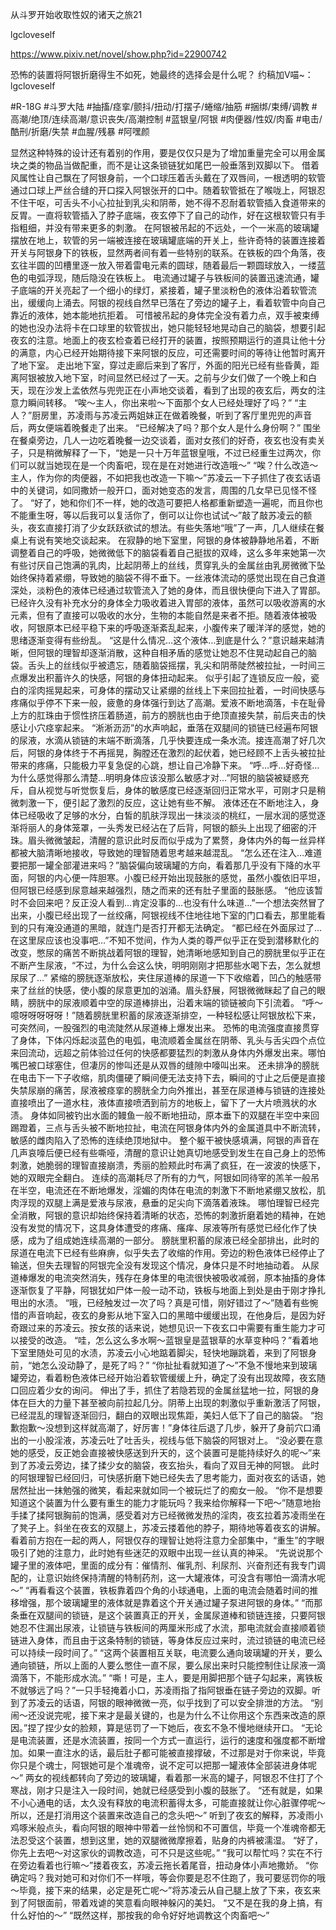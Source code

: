 从斗罗开始收取性奴的诸天之旅21

lgcloveself

https://www.pixiv.net/novel/show.php?id=22900742

恐怖的装置将阿银折磨得生不如死，她最终的选择会是什么呢？
约稿加V喵~：lgcloveself

#R-18G
#斗罗大陆
#抽搐/痉挛/颤抖/扭动/打摆子/蜷缩/抽筋
#捆绑/束缚/调教
#高潮/绝顶/连续高潮/意识丧失/高潮控制
#蓝银皇/阿银
#肉便器/性奴/肉畜
#电击/酷刑/折磨/失禁
#血腥/残暴
#阿嘿颜


显然这种特殊的设计还有着别的作用，要是仅仅只是为了增加重量完全可以用金属块之类的物品当做配重，而不是让这条锁链犹如尾巴一般垂落到双脚以下。
借着风属性让自己飘在了阿银身前，一个口球压着舌头戴在了双唇间，一根透明的软管通过口球上严丝合缝的开口探入阿银张开的口中。随着软管抵在了喉咙上，阿银忍不住干呕，可舌头不小心拉扯到乳尖和阴蒂，她不得不忍耐着软管插入食道带来的反胃。一直将软管插入了脖子底端，夜玄停下了自己的动作，好在这根软管只有手指粗细，并没有带来更多的刺激。
在阿银被吊起的不远处，一个一米高的玻璃罐摆放在地上，软管的另一端被连接在玻璃罐底端的开关上，些许奇特的装置连接着开关与阿银身下的铁板，显然两者间有着一些特别的联系。在铁板的四个角落，夜玄往半圆的凹槽里逐一放入带着雷电元素的圆球，随着最后一颗圆球放入，一缕蓝色的电弧浮现，随后隐没在铁板上。
电流通过罐子与铁板间的装置迅速流通，罐子底端的开关亮起了一个细小的绿灯，紧接着，罐子里淡粉色的液体沿着软管流出，缓缓向上涌去。阿银的视线自然早已落在了旁边的罐子上，看着软管中向自己靠近的液体，她本能地抗拒着。
可惜被吊起的身体完全没有着力点，双手被束缚的她也没办法将卡在口球里的软管拔出，她只能轻轻地晃动自己的脑袋，想要引起夜玄的注意。地面上的夜玄检查着已经打开的装置，按照预期运行的道具让他十分的满意，内心已经开始期待接下来阿银的反应，可还需要时间的等待让他暂时离开了地下室。
走出地下室，穿过走廊后来到了客厅，外面的阳光已经有些昏黄，距离阿银被放入地下室，时间显然已经过了一天。之前与少女们做了一个晚上和白天，现在沙发上孟依然与兜兜正在小声地交谈着，看到了出现的夜玄后，两女的注意力瞬间转移。
“唉～主人，你出来啦～下面那个女人已经处理好了吗？”
“主人？”厨房里，苏凌雨与苏凌云两姐妹正在做着晚餐，听到了客厅里兜兜的声音后，两女便端着晚餐走了出来。
“已经解决了吗？那个女人是什么身份啊？”
围坐在餐桌旁边，几人一边吃着晚餐一边交谈着，面对女孩们的好奇，夜玄也没有卖关子，只是稍微解释了一下，“她是一只十万年蓝银皇哦，不过已经重生过两次，你们可以就当她现在是一个肉畜吧，现在是在对她进行改造哦～”
“唉？什么改造～主人，作为你的肉便器，不如把我也改造一下嘛～”苏凌云一下子抓住了夜玄话语中的关键词，如同撒娇一般开口，面对她变态的发言，周围的几女早已见怪不怪了。
“好了，她和你们不一样，她的改造可要把人格都重新塑造一遍呢，而且你也不能重生呀，等以后我可以复活你了，倒可以让你也试试～”敲了敲苏凌云的额头，夜玄直接打消了少女跃跃欲试的想法。有些失落地“哦”了一声，几人继续在餐桌上有说有笑地交谈起来。
在寂静的地下室里，阿银的身体被静静地吊着，不断调整着自己的呼吸，她微微低下的脑袋看着自己挺拔的双峰，这么多年来她第一次有些讨厌自己饱满的乳肉，比起阴蒂上的丝线，贯穿乳头的金属丝由乳房微微下坠始终保持着紧绷，导致她的脑袋不得不垂下。一丝液体流动的感觉出现在自己食道深处，淡粉色的液体已经通过软管流入了她的身体，而且很快便向下进入了胃部。
已经许久没有补充水分的身体全力吸收着进入胃部的液体，虽然可以吸收游离的水元素，但有了直接可以吸收的水分，生物的本能自然是来者不拒。随着液体被吸收，阿银原本已经平稳下来的呼吸逐渐紊乱起来，小腹传来了暖洋洋的感觉，她的思绪逐渐变得有些纷乱。
“这是什么情况…这个液体…到底是什么？”意识越来越清晰，但阿银的理智却逐渐消散，这种自相矛盾的感觉让她忍不住晃动起自己的脑袋。舌头上的丝线似乎被遗忘，随着脑袋摇摆，乳尖和阴蒂陡然被拉扯，一时间三点爆发出积蓄许久的快感，阿银的身体扭动起来。
似乎引起了连锁反应一般，瓷白的淫肉摇晃起来，可身体的摆动又让紧绷的丝线上下来回拉扯着，一时间快感与疼痛似乎停不下来一般，疲惫的身体强行到达了高潮。爱液不断地滴落，卡在耻骨上方的肛珠由于惯性挤压着肠道，前方的膀胱也由于绝顶直接失禁，前后夹击的快感让小穴痉挛起来。
“淅淅沥沥”的水声响起，垂落在双腿间的锁链已经遍布阿银的尿液，水滴从锁链的末端不断滴落，几乎快要连成一条水流。接连高潮了好几次后，阿银的身体终于不再摇晃，胸膛还在激烈的起伏着，她已经顾不上舌头被拉扯带来的疼痛，只能极力平复急促的心跳，想让自己冷静下来。
“呼…呼…好奇怪…为什么感觉得那么清楚…明明身体应该没那么敏感才对…”阿银的脑袋被疑惑充斥，自从视觉与听觉恢复后，身体的敏感度已经逐渐回归正常水平，可刚才只是稍微刺激一下，便引起了激烈的反应，这让她有些不解。
液体还在不断地注入，身体已经吸收了足够的水分，白皙的肌肤浮现出一抹淡淡的桃红，一层水润的感觉逐渐将丽人的身体笼罩，一头秀发已经沾在了后背，阿银的额头上出现了细密的汗珠。眉头微微皱起，清醒的意识此时反而似乎成为了累赘，身体内外的每一丝异样都被大脑清晰地接收，导致她的理智随着思考越来越混乱。
“怎么还在注入…难道要把那一罐全部灌进来吗？”脑袋偏向玻璃罐的方向，看着那几乎没有下降的水平面，阿银的内心便一阵胆寒。小腹已经开始出现鼓胀的感觉，虽然小腹依旧平坦，但阿银已经感到尿意越来越强烈，随之而来的还有肚子里面的鼓胀感。
“他应该暂时不会回来吧？反正没人看到…肯定没事的…也没有什么味道…”一个想法突然冒了出来，小腹已经出现了一丝绞痛，阿银视线不住地往地下室的门口看去，那里能看到的只有淹没通道的黑暗，就连门是否打开都无法确定。
“都已经在外面尿过了…在这里尿应该也没事吧…”不知不觉间，作为人类的尊严似乎正在受到潜移默化的改变，憋尿的痛苦不断挑战着阿银的理智，她清晰地感知到自己的膀胱里似乎正在不断产生尿液，“不过，为什么会这么快，明明刚刚才把那些水喝下去，怎么就想尿尿了…”
紧缩的膀胱逐渐放松，夹住尿道棒的尿道一下下收缩着，凹凸的触感带来了丝丝的快感，使小腹的尿意更加的汹涌。眉头舒展，阿银微微眯起了自己的眼睛，膀胱中的尿液顺着中空的尿道棒排出，沿着末端的锁链被向下引流着。
“呼～噫呀呀呀呀呀！”随着膀胱里积蓄的尿液逐渐排空，一种轻松感让阿银放松下来，可突然间，一股强烈的电流陡然从尿道棒上爆发出来。
恐怖的电流强度直接贯穿了身体，下体闪烁起淡蓝色的电弧，电流顺着金属丝在阴蒂、乳头与舌尖四个点位来回流动，远超之前体验过任何的快感都要猛烈的刺激从身体内外爆发出来。哪怕嘴巴被口球塞住，但凄厉的惨叫还是从双唇的缝隙中嚎叫出来。
还未排净的膀胱在电击下一下子收缩，肌肉僵硬了瞬间便无法支持下去，瞬间的寸止之后便是直接失禁尿崩的痛苦，尿液被痉挛的膀胱全力向外推出，甚至在尿道棒与锁链的连接处直接喷出了一道水柱，液体直接喷洒到前方的地板上，留下了一大片喷溅状的水渍。
身体如同被钓出水面的鳗鱼一般不断地扭动，原本垂下的双腿在半空中来回踢蹬着，三点与舌头被不断地拉扯，电流在阿银身体内外的金属道具中不断流转，敏感的雌肉陷入了恐怖的连续绝顶地狱中。
整个躯干被快感填满，阿银的声音在几声哀嚎后便已经有些嘶哑，清醒的意识让她真切地感受到发生在自己身上的恐怖刺激，她脆弱的理智直接崩溃，秀丽的脸颊此时布满了疯狂，在一波波的快感下，她的双眼完全翻白。
连续的高潮耗尽了所有的力气，阿银如同待宰的羔羊一般吊在半空，电流还在不断地爆发，淫媚的肉体在电流的刺激下不断地紧绷又放松，肌肉浮现的双腿上满是爱液与尿液，悬垂的足尖向下滴落着液珠。
哪怕理智已经完全消散，阿银的意识却始终保持着清晰的状态，恐怖的刺激折磨着她的精神，在她没有发觉的情况下，这具身体遭受的疼痛、瘙痒、尿液等所有感觉已经化作了快感，成为了组成她连续高潮的一部分。
膀胱里积蓄的尿液已经全部排出，此时的尿道在电流下已经有些麻痹，似乎失去了收缩的作用。旁边的粉色液体已经停止了输送，但失去理智的阿银完全没有发现这个情况，身体只是不时地抽动着。
从尿道棒爆发的电流突然消失，残存在身体里的电流很快被吸收减弱，原本抽搐的身体逐渐恢复了平静，阿银犹如尸体一般一动不动，铁板与地面上到处是由于刚才挣扎甩出的水渍。
“哦，已经触发过一次了吗？真是可惜，刚好错过了～”随着有些惋惜的声音响起，夜玄的身影从地下室入口的黑暗中缓缓出现，在他身后，是因为好奇跟过来的苏凌云。按女孩的话来说，她想见识一下夜玄口中需要有重生能力才可以接受的改造。
“哇，怎么这么多水啊～蓝银皇是蓝银草的水草变种吗？”看着地下室里随处可见的水渍，苏凌云小心地踮着脚尖，轻快地蹦跳着，来到了阿银身前，“她怎么没动静了，是死了吗？”
“你扯扯看就知道了～”不急不慢地来到玻璃罐旁边，看着粉色液体已经开始沿着软管缓缓上升，确定了没有出现故障，夜玄随口回应着少女的询问。
伸出了手，抓住了若隐若现的金属丝猛地一拉，阿银的身体在巨大的力量下甚至被向前拉起几分。阴蒂上出现的刺激似乎重新激活了阿银，已经混乱的理智逐渐回归，翻白的双眼出现焦距，美妇人低下了自己的脑袋。
“抱歉抱歉～没想到这样就高潮了，好厉害！”身体往后退了几步，躲开了身前穴口涌出的一小股淫液，苏凌云吐了吐舌头，视线与低下脑袋的阿银对上。
“没必要在意她的感受，反正她会直接被快感送到升天的，这个装置可是能持续好久的呢～”来到了苏凌云旁边，揉了揉少女的脑袋，夜玄抬头，看向了双目无神的阿银。
此时的阿银理智已经回归，可快感折磨下她已经失去了思考能力，面对夜玄的话语，她居然扯出一抹勉强的微笑，看起来就如同一个被玩烂了的痴女一般。
“你不是想要知道这个装置为什么要有重生的能力才能玩吗？我来给你解释一下吧～”随意地抬手揉了揉阿银胸前的饱满，感受着对方已经微微发热的淫肉，夜玄拉着苏凌雨坐在了凳子上。斜坐在夜玄的双腿上，苏凌云搂着他的脖子，期待地等着夜玄的讲解。
看着前方抱在一起的两人，阿银仅存的理智让她将注意力全部集中，“重生”的字眼吸引了她的注意力，此时她有些迷茫的双眼中出现一丝认真的神采。
“先说说那个罐子里的液体吧，里面的成分有：催情剂、催乳剂、利尿剂、兴奋剂还有我专门调配的，让意识始终保持清醒的特制药剂，这一大罐液体，可没含有哪怕一滴清水呢～”
“再看看这个装置，铁板靠着四个角的小球通电，上面的电流会随着时间的推移增强，那个玻璃罐里的液体就是靠着这个开关通过罐子泵进阿银的身体。”
“而那条垂在双腿间的锁链，是这个装置真正的开关，金属尿道棒和锁链连接，只要阿银她忍不住漏出尿液，让锁链与铁板间的两厘米形成了水流，那电流就会直接顺着锁链进入身体，而且由于这条特制的锁链，等身体反应过来时，流过锁链的电流已经可以持续一段时间了。”
“这两个装置相互关联，电流要么通向玻璃罐的开关，要么通向锁链，所以上面的人要么憋住一直不尿，要么尿出来时只能控制住让尿液一滴滴落下，不能形成水流。”
“嘶！可是，主人，要是用脚把那个链子勾起来，离铁板不就够远了吗？”一只手轻掩着小口，苏凌雨指了指阿银垂在链子旁边的双脚。听到了苏凌云的话语，阿银的眼神微微一亮，似乎找到了可以安全排泄的方法。
“别闹～还没说完呢，接下来才是最关键的，也是为什么不让你用这个东西来改造的原因。”捏了捏少女的脸颊，算是惩罚了一下她后，夜玄不急不慢地继续开口。
“无论是电流装置，还是水流装置，按同一个方式一直运行，运行的速度和强度都不断增加。如果一直注水的话，最后肚子都可能被直接撑破，不过那是对于你来说，毕竟你只是个魂士，阿银她可是个准魂帝，说不定可以把那一罐液体全部装进身体呢～”
两女的视线都转向了旁边的玻璃罐，看着那一米高的罐子，阿银忍不住打了个寒战，刚才只是注入一段时间，她就已经感受到小腹的鼓胀了。
“还有就是，如果不小心通电的话，太久没有释放的电流积蓄得太多，可能直接就让你心脏骤停呢～所以，还是打消用这个装置来改造自己的念头吧～”
听到了夜玄的解释，苏凌雨小鸡啄米般点头，看向阿银的眼神中带着一丝怜悯和不可置信，毕竟一个准魂帝都无法忍受这个装置，想到这里，她的双腿微微摩擦着，贴身的内裤被濡湿。
“好了，你先上去吧～对这家伙的调教改造，可不只是这些呢。”
“我可以帮忙吗？实在不行在旁边看着也行嘛～”搂着夜玄，苏凌云拖长着尾音，扭动身体小声地撒娇。
“你确定吗？我对她可和对你们不一样哦，等会你要是忍不住跑了，我可要惩罚你的哦～毕竟，接下来的结果，必定是死亡呢～”将苏凌云从自己腿上放了下来，夜玄来到了阿银面前，带着戏谑的笑意看向眼神躲闪的美妇。
“又不是在我的身上搞，有什么好怕的～”
“既然这样，那按我的命令好好地调教这个肉畜吧～”
